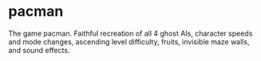# pacman

The game pacman. Faithful recreation of all 4 ghost AIs, character speeds and mode changes, ascending level difficulty, fruits, invisible maze walls, and sound effects.
